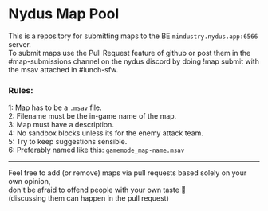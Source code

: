 # Nydus Map Pool

This is a repository for submitting maps to the BE `mindustry.nydus.app:6566` server.<br>
To submit maps use the Pull Request feature of github or post them in the #map-submissions channel on the nydus discord by doing !map submit with the msav attached in #lunch-sfw.

### Rules:

1: Map has to be a `.msav` file.<br>
2: Filename must be the in-game name of the map.<br>
3: Map must have a description.<br>
4: No sandbox blocks unless its for the enemy attack team.<br>
5: Try to keep suggestions sensible.<br>
6: Preferably named like this: `gamemode_map-name.msav`

---

Feel free to add (or remove) maps via pull requests based solely on your own opinion,<br>
don't be afraid to offend people with your own taste :slightly_smiling_face:<br>
(discussing them can happen in the pull request)
